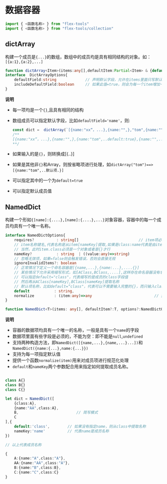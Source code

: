 # 数据容器

```typescript
import { <函数名称> } from "flex-tools"
import { <函数名称> } from "flex-tools/collection"
```


## dictArray
 
 构建一个成员是`{...}`的数组，数组中的成员均是具有相同结构的对象。如：`[{a:1},{a:2},...]`


 
```typescript
function dictArray<Item>(items:any[],defaultItem:Partial<Item> & {default?:boolean},options?:DictArrayOptions){
interface  DictArrayOptions{
    defaultField:string             // 声明默认字段，允许在items里面只写默认字段而不用完整的{}
    includeDefaultField:boolean     // 如果此值=true，则会为每一个item增加一个default字段，并且保证整个items里面至少有一项default=true
}
```

**说明**

- 每一项均是一个`{}`,且具有相同的结构
- 数组成员可以指定默认字段，比如`defaultField='name'`，则:
  
  ```typescript
  const dict =  dictArray(`[{name:"xx“，...},{name:"",},"tom",{name:"",...}]`)
  /**
  [{name:"xx“，...},{name:"",},{name:"tom",..default:true},{name:"",...}]`
  **/
  ```

- 如果输入的是`{}`，则转换成[{..}]
- 如果是其他非`{}`和Array，则按省略项进行处理，如`dictArray("tom")==> [{name:"tom",..默认项.}]`
- 可以指定其中的一个为`default=true`
- 可以指定默认成员值


## NamedDict

构建一个形如`{[name]:{....},[name]:{....},...}`对象容器，容器中的每一个成员均具有一个唯一名称。

```typescript
interface NamedDictOptions{
    requires?          : string[]                           // item项必选字段名称列表
    // item名称键名,代表名称是从item[nameKey]提取,如果是class:name代表是由item.class字段的name提取
    // 当然，此时item.class必须是一个对象或者是{}才行
    nameKey?           : string  | ((value:any)=>string)                         
    // 忽略无效项，如果=false则会触发错误，否则会直接无视
    ignoreInvalidItems?: boolean                            
    // 正常情况下定义一个命名容器是[{name,...},{name:...},....{}]
    // 某些情况下允许采用缩写形式，如[AClass,BClass,....],这样存在命名容器没有名称的问题,这种情况下
    // 可以指定default="class"，代表缩写的是成员的class字段值
    // 然后再从AClass[nameKey],BClass[nameKey]提取名称
    // 默认项名称，比如default=“class"，代表可以不需要输入完整的{}，而只输入class，在这种情况下，名称只能从其中提取
    default           : string,                                    
    normalize         : (item:any)=>any                            // 提供一个函数normalize(item)用来对成员项进行规范化处理
}

function NamedDict<T>(items: any[], defaultItem?:T, options?:NamedDictOptions):Record<string,T>
```

**说明**

- 容器的数据项均具有一个唯一的名称，一般是具有一个`name`的字段
- 数据项里面有些字段是必须的，不能为空：即不能是`null`,`undefined`
- 支持两种构造方法，即`NamedDict([{name,...},{name,...}...])`和`NamedDict({name:{...},name:{...}})`
- 支持为每一项指定默认值
- 提供一个函数`normalize(item)`用来对成员项进行规范化处理
- `default`和`nameKey`两个参数配合用来指定如何提取成员名称。

```typescript

class A{}
class B{}
class C{}

let dict = NamedDict([
    {class:A},              
    {name:"AA",class:A},
    B,                          // 简写模式
    C
],{
    default:'class',        // 如果没有指定name，则从class中提取名称
    nameKey:'name'          // 代表name是成员名称
})

// 以上代表成员名称

{
    A:{name:"A",class:"A"},
    AA:{name:"AA",class:"A"},
    B:{name:"B",class:B},
    C:{name:"C",class:C}
}

```
